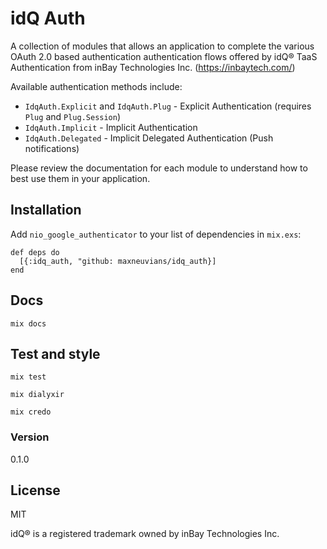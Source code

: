 # idQ Auth

A collection of modules that allows an application to complete the various OAuth 2.0 based authentication authentication flows offered by idQ® TaaS Authentication from inBay Technologies Inc. (https://inbaytech.com/)

Available authentication methods include:

* `IdqAuth.Explicit` and `IdqAuth.Plug` - Explicit Authentication (requires `Plug` and `Plug.Session`)
* `IdqAuth.Implicit` - Implicit Authentication
* `IdqAuth.Delegated` - Implicit Delegated Authentication (Push notifications)

Please review the documentation for each module to understand how to best use them in your application.

## Installation
Add `nio_google_authenticator` to your list of dependencies in `mix.exs`:

```
def deps do
  [{:idq_auth, "github: maxneuvians/idq_auth}]
end
```

## Docs

`mix docs`

## Test and style

`mix test`

`mix dialyxir`

`mix credo`

### Version
0.1.0

License
----
MIT

idQ® is a registered trademark owned by inBay Technologies Inc.
